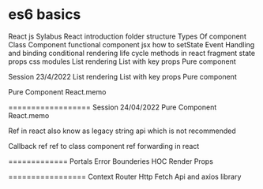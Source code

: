 # es6 basics

React js Sylabus
React introduction
folder structure
Types Of component
Class Component
functional component
jsx
how to setState
Event Handling and binding
conditional rendering
life cycle methods in react
fragment
state
props
css modules
List rendering
List with key props
Pure component

Session 23/4/2022
List rendering
List with key props
Pure component

Pure Component
React.memo

==================
Session 24/04/2022
Pure Component
React.memo

Ref in react also know as legacy string api which is not recommended

Callback ref
ref to class component
ref forwarding in react

=============
Portals
Error Bounderies
HOC
Render Props

=================
Context
Router
Http Fetch Api and axios library
